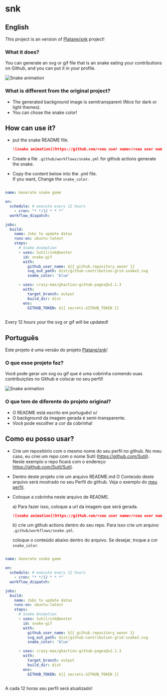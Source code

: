 # snk

## English

This project is an version of [Platane/snk](https://github.com/Platane/snk) project!

### What it does?

You can generate an svg or gif file that is an snake eating your contributions on Github, and you can put it in your profile.

![Snake animation](https://raw.githubusercontent.com/Sutil/Sutil/2b2fad3bf54522bb30c8c170591fc68ff51b69e6/github-contribution-grid-snake2.svg)

### What is different from the original project?

- The generated background image is semitransparent (Nice for dark or light themes).
- You can chose the snake color!

## How can use it?

* put the snake README file.

  ```md
  ![snake animation](https://github.com/<seu user name>/<seu user name>/blob/output/github-contribution-grid-snake2.svg)
  ```

* Create a file `.github/workflows/snake.yml` for github actions generate the snake.

* Copy the content below into the .yml file.    
     If you want, Change the `snake_color`.


```yml

name: Generate snake game

on:
  schedule: # execute every 12 hours
    - cron: "* */12 * * *"
  workflow_dispatch:

jobs:
  build:
    name: Jobs to update datas
    runs-on: ubuntu-latest
    steps:
      # Snake Animation
      - uses: Sutil/snk@master
        id: snake-gif
        with:
          github_user_name: ${{ github.repository_owner }}
          svg_out_path: dist/github-contribution-grid-snake2.svg
          snake_color: 'blue'

      - uses: crazy-max/ghaction-github-pages@v2.1.3
        with:
          target_branch: output
          build_dir: dist
        env:
          GITHUB_TOKEN: ${{ secrets.GITHUB_TOKEN }}
  
```

Every 12 hours your the svg or gif will be updated!


## Português

Este projeto é uma versão do projeto [Platane/snk](https://github.com/Platane/snk)!

### O que esse projeto faz?

Você pode gerar um svg ou gif que é uma cobrinha comendo suas contribuições no Github e colocar no seu perfil!

![Snake animation](https://raw.githubusercontent.com/Sutil/Sutil/2b2fad3bf54522bb30c8c170591fc68ff51b69e6/github-contribution-grid-snake2.svg)

### O que tem de diferente do projeto original?

- O README está escrito em português! o/
- O background da imagem gerada é semi-transparente.
- Você pode escolher a cor da cobrinha!

## Como eu posso usar?

* Crie um repositório com o mesmo nome do seu perfil no github.
  No meu caso, eu criei um repo com o nome Sutil (https://github.com/Sutil).
  Neste exemplo o repo ficará com o endereço https://github.com/Sutil/Sutil.

* Dentro deste projeto crie um arquivo README.md
  O Conteúdo deste arquivo será mostrado no seu Perfil do github.
  Veja o exemplo do [meu perfil](https://github.com/Sutil).

* Coloque a cobrinha neste arquivo de README.
  
  a) Para fazer isso, coloque a url da imagem que será gerada.

  ```md
  ![snake animation](https://github.com/<seu user name>/<seu user name>/blob/output/github-contribution-grid-snake2.svg)
  ```

  b) crie um github actions dentro do seu repo.
     Para isso crie um arquivo `.github/workflows/snake.yml`.
     
     coloque o conteúdo abaixo dentro do arquivo.
     Se desejar, troque a cor `snake_color`.


```yml

name: Generate snake game

on:
  schedule: # execute every 12 hours
    - cron: "* */12 * * *"
  workflow_dispatch:

jobs:
  build:
    name: Jobs to update datas
    runs-on: ubuntu-latest
    steps:
      # Snake Animation
      - uses: Sutil/snk@master
        id: snake-gif
        with:
          github_user_name: ${{ github.repository_owner }}
          svg_out_path: dist/github-contribution-grid-snake2.svg
          snake_color: 'blue'

      - uses: crazy-max/ghaction-github-pages@v2.1.3
        with:
          target_branch: output
          build_dir: dist
        env:
          GITHUB_TOKEN: ${{ secrets.GITHUB_TOKEN }}
  
```

A cada 12 horas seu perfil será atualizado!